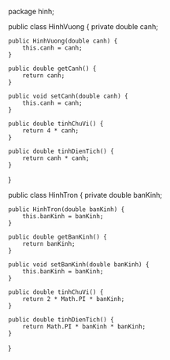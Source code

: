 package hinh;

public class HinhVuong {
    private double canh;

    public HinhVuong(double canh) {
        this.canh = canh;
    }

    public double getCanh() {
        return canh;
    }

    public void setCanh(double canh) {
        this.canh = canh;
    }

    public double tinhChuVi() {
        return 4 * canh;
    }

    public double tinhDienTich() {
        return canh * canh;
    }
}

public class HinhTron {
    private double banKinh;

    public HinhTron(double banKinh) {
        this.banKinh = banKinh;
    }

    public double getBanKinh() {
        return banKinh;
    }

    public void setBanKinh(double banKinh) {
        this.banKinh = banKinh;
    }

    public double tinhChuVi() {
        return 2 * Math.PI * banKinh;
    }

    public double tinhDienTich() {
        return Math.PI * banKinh * banKinh;
    }
}
